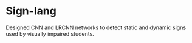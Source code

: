 # Sign-lang
Designed CNN and LRCNN networks to detect static and dynamic signs used by visually impaired students.
